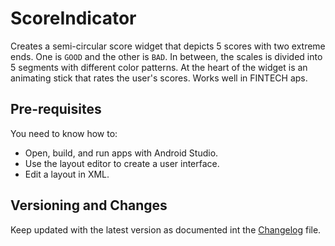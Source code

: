 # ScoreIndicator

Creates a semi-circular score widget that depicts 5 scores with two extreme ends. One is `GOOD`
and the other is `BAD`. In between, the scales is divided into 5 segments with different color patterns.
At the heart of the widget is an animating stick that rates the user's scores. Works well in FINTECH aps.

## Pre-requisites

You need to know how to:
- Open, build, and run apps with Android Studio.
- Use the layout editor to create a user interface.
- Edit a layout in XML.

## Versioning and Changes
Keep updated with the latest version as documented int the [Changelog] file.

[Changelog]: https://github.com/lenblazy/ScoreIndicator/blob/main/CHANGELOG.md
